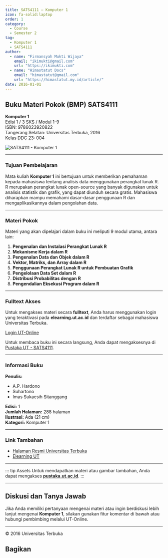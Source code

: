 ```yaml
--- 
title: SATS4111 – Komputer 1
icon: fa-solid:laptop
order: 1
category:
  - Course
  - Semester 2
tag:
  - Komputer 1
  - SATS4111
author:
  - name: "Firmansyah Mukti Wijaya"
    email: "ikimukti@gmail.com"
    url: "https://ikimukti.com"
  - name: "Himastatut Docs"
    email: "himastatut@gmail.com"
    url: "https://himastatut.my.id/article/"
date: 2016-01-01
--- 
```


## Buku Materi Pokok (BMP) SATS4111

**Komputer 1**  
Edisi 1 / 3 SKS / Modul 1-9  
ISBN: 9786023920822  
Tangerang Selatan: Universitas Terbuka, 2016  
Kelas DDC 23: 004  

![SATS4111 - Komputer 1](https://pustaka.ut.ac.id/lib/wp-content/uploads/2017/04/SATS4111-1.jpg)

--- 

### Tujuan Pembelajaran

Mata kuliah **Komputer 1** ini bertujuan untuk memberikan pemahaman kepada mahasiswa tentang analisis data menggunakan perangkat lunak R. R merupakan perangkat lunak open-source yang banyak digunakan untuk analisis statistik dan grafik, yang dapat diunduh secara gratis. Mahasiswa diharapkan mampu memahami dasar-dasar penggunaan R dan mengaplikasikannya dalam pengolahan data.

--- 

### Materi Pokok

Materi yang akan dipelajari dalam buku ini meliputi 9 modul utama, antara lain:

1. **Pengenalan dan Instalasi Perangkat Lunak R**
2. **Mekanisme Kerja dalam R**
3. **Pengenalan Data dan Objek dalam R**
4. **Vektor, Matriks, dan Array dalam R**
5. **Penggunaan Perangkat Lunak R untuk Pembuatan Grafik**
6. **Pengelolaan Data Set dalam R**
7. **Distribusi Probabilitas dengan R**
8. **Pengendalian Eksekusi Program dalam R**

--- 

### Fulltext Akses

Untuk mengakses materi secara **fulltext**, Anda harus menggunakan login yang teraktivasi pada **elearning.ut.ac.id** dan terdaftar sebagai mahasiswa Universitas Terbuka.

[Login UT-Online](http://elearning.ut.ac.id)

Untuk membaca buku ini secara langsung, Anda dapat mengaksesnya di [Pustaka UT - SATS4111](https://pustaka.ut.ac.id/lib/sats4111-komputer-1/).

--- 

### Informasi Buku

**Penulis:**
- A.P. Hardono
- Suhartono
- Imas Sukaesih Sitanggang

**Edisi:** 1  
**Jumlah Halaman:** 288 halaman  
**Ilustrasi:** Ada (21 cm)  
**Kategori:** Komputer 1  

--- 

### Link Tambahan

- [Halaman Resmi Universitas Terbuka](https://www.ut.ac.id)
- [Elearning UT](http://elearning.ut.ac.id)

--- 

::: tip Assets
Untuk mendapatkan materi atau gambar tambahan, Anda dapat mengakses **[pustaka.ut.ac.id](https://pustaka.ut.ac.id)**.
:::

--- 

## Diskusi dan Tanya Jawab

Jika Anda memiliki pertanyaan mengenai materi atau ingin berdiskusi lebih lanjut mengenai **Komputer 1**, silakan gunakan fitur komentar di bawah atau hubungi pembimbing melalui UT-Online.

--- 

<footer>
  <p>© 2016 Universitas Terbuka</p>
</footer>


## Bagikan
<Share colorful />
<GitContributors />
<GitChangelog />